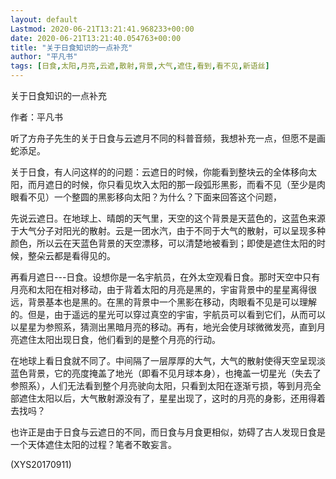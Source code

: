 ```yaml
---
layout: default
Lastmod: 2020-06-21T13:21:41.968233+00:00
date: 2020-06-21T13:21:40.054763+00:00
title: "关于日食知识的一点补充"
author: "平凡书"
tags: [日食,太阳,月亮,云遮,散射,背景,大气,遮住,看到,看不见,新语丝]
---
```


关于日食知识的一点补充

作者：平凡书

听了方舟子先生的关于日食与云遮月不同的科普音频，我想补充一点，但愿不是画蛇添足。

关于日食，有人问这样的的问题：云遮日的时候，你能看到整块云的全体移向太阳，而月遮日的时候，你只看见坎入太阳的那一段弧形黑影，而看不见（至少是肉眼看不见）一个整圆的黑影移向太阳？为什么？下面来回答这个问题，

先说云遮日。在地球上、晴朗的天气里，天空的这个背景是天蓝色的，这蓝色来源于大气分子对阳光的散射。云是一团水汽，由于不同于大气的散射，可以呈现多种颜色，所以云在天蓝色背景的天空漂移，可以清楚地被看到；即使是遮住太阳的时候，整朵云都是看得见的。

再看月遮日---日食。设想你是一名宇航员，在外太空观看日食。那时天空中只有月亮和太阳在相对移动，由于背着太阳的月亮是黑的，宇宙背景中的星星离得很远，背景基本也是黑的。在黑的背景中一个黑影在移动，肉眼看不见是可以理解的。但是，由于遥远的星光可以穿过真空的宇宙，宇航员可以看到它们，从而可以以星星为参照系，猜测出黑暗月亮的移动。再有，地光会使月球微微发亮，直到月亮遮住太阳出现日食，他们看到的是整个月亮的行动。

在地球上看日食就不同了。中间隔了一层厚厚的大气，大气的散射使得天空呈现淡蓝色背景，它的亮度掩盖了地光（即看不见月球本身），也掩盖一切星光（失去了参照系），人们无法看到整个月亮驶向太阳，只看到太阳在逐渐亏损，等到月亮全部遮住太阳以后，大气散射源没有了，星星出现了，这时的月亮的身影，还用得着去找吗？

也许正是由于日食与云遮日的不同，而日食与月食更相似，妨碍了古人发现日食是一个天体遮住太阳的过程？笔者不敢妄言。

(XYS20170911)

